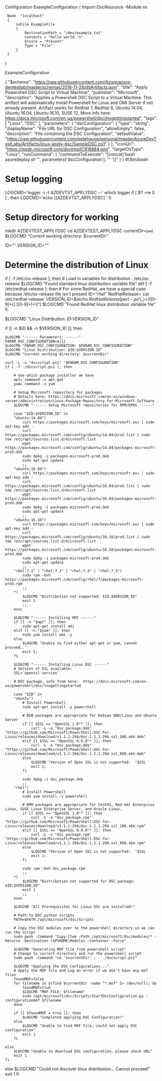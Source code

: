 Configuration ExampleConfiguration
{
     Import-DscResource -Module nx

     Node  "localhost"
     {
         nxFile ExampleFile 
         {
             DestinationPath = "/dev/example.txt"
             Contents = "hello world `n"
             Ensure = "Present"
             Type = "File"
         }
     }
}

ExampleConfiguration

{
    "$schema": "https://raw.githubusercontent.com/Azure/azure-devtestlab/master/schemas/2016-11-28/dtlArtifacts.json",
    "title": "Apply Powershell DSC Script to Virtual Machine",
    "publisher": "Microsoft",
    "description": "Applies a Powershell DSC Script to a Virtual Machine.  This artifact will automatically install Powershell for Linux and OMI Server if not already present.  Artifact works for RedHat 7, RedHat 6, Ubuntu 14.04, Ubuntu 16.04, Ubuntu 16.10, SUSE 12, More info here: https://docs.microsoft.com/en-us/powershell/dsc/lnxgettingstarted",
    "tags": [
        "Linux",
        "DSC"
    ],
    "parameters": {
        "dscConfiguration": {
            "type": "string",
            "displayName": "File URL for DSC Configuration",
            "allowEmpty": false,
            "description": "File containing the DSC Configuration",
            "defaultValue": "https://raw.githubusercontent.com/petehauge/personal/master/AzureDevTestLabs/Artifacts/linux-apply-dsc/SampleDSC.ps1"
        }
    },
    "iconUri": "https://msdn.microsoft.com/dynimg/IC816884.png",
    "targetOsType": "Linux",
    "runCommand": {
        "commandToExecute": "[concat('bash azuredeploy.sh \"', parameters('dscConfiguration'), '\" ')]"
    }
}
#!/bin/bash

# Setup logging
LOGCMD='logger -i -t AZDEVTST_APPLYDSC --'
which logger
if [ $? -ne 0 ] ; then
    LOGCMD='echo [[AZDEVTST_APPLYDSC] '
fi

# Setup directory for working
mkdir AZDEVTEST_APPLYDSC
cd AZDEVTEST_APPLYDSC
currentDir=`pwd`
$LOGCMD "Current working directory: $currentDir"

ID=""
VERSION_ID=""

# Determine the distribution of Linux
if [ -f /etc/os-release ]; then
    # Load in variables for distribution
    . /etc/os-release
    $LOGCMD "Found standard linux distribution variable file"
elif [ -f /etc/redhat-release ]; then
    # For some RedHat, we have a special case because /etc/os-release file isn't present
    ID="rhel"
    RedHatRelease=`cat /etc/redhat-release`
    VERSION_ID=$(echo $RedHatRelease | perl -pe '($_)=/([0-9]+([.][0-9]+)+)/')
    $LOGCMD "Found RedHat linux distribution variable file"
fi

$LOGCMD "Linux Distribution: $ID:$VERSION_ID"

if [[ -n $ID && -n $VERSION_ID ]]; then

    $LOGCMD "------ Parameters: ------"
    PARAM_DSC_CONFIGURATION=${1}
    $LOGCMD "PARAM_DSC_CONFIGURATION: $PARAM_DSC_CONFIGURATION"
    $LOGCMD "Linux Distribution: $ID:$VERSION_ID"
    $LOGCMD "Current working directory: $currentDir"

    curl -L -o "dscscript.ps1" "$PARAM_DSC_CONFIGURATION"
    if [ -f ./dscscript.ps1 ]; then

        # See which package installer we have
        apt=`command -v apt-get`
        yum=`command -v yum`

        # Setup Microsoft repository for packages
        # Details here: https://docs.microsoft.com/en-us/windows-server/administration/Linux-Package-Repository-for-Microsoft-Software
        $LOGCMD "------ Setup Microsoft repositories for RPM/DPKG ------"

        case "$ID:$VERSION_ID" in
        "ubuntu:14.04")
            curl https://packages.microsoft.com/keys/microsoft.asc | sudo apt-key add -
            curl https://packages.microsoft.com/config/ubuntu/14.04/prod.list | sudo tee /etc/apt/sources.list.d/microsoft.list
            wget https://packages.microsoft.com/config/ubuntu/14.04/packages-microsoft-prod.deb
            sudo dpkg -i packages-microsoft-prod.deb
            sudo apt-get update
            ;;
        "ubuntu:16.04")
            curl https://packages.microsoft.com/keys/microsoft.asc | sudo apt-key add -
            curl https://packages.microsoft.com/config/ubuntu/16.04/prod.list | sudo tee /etc/apt/sources.list.d/microsoft.list
            wget https://packages.microsoft.com/config/ubuntu/16.04/packages-microsoft-prod.deb
            sudo dpkg -i packages-microsoft-prod.deb
            sudo apt-get update
            ;;
        "ubuntu:16.10")
            curl https://packages.microsoft.com/keys/microsoft.asc | sudo apt-key add -
            curl https://packages.microsoft.com/config/ubuntu/16.10/prod.list | sudo tee /etc/apt/sources.list.d/microsoft.list
            wget https://packages.microsoft.com/config/ubuntu/16.10/packages-microsoft-prod.deb
            sudo dpkg -i packages-microsoft-prod.deb
            sudo apt-get update
            ;;
        "rhel:7.2" | "rhel:7.3" | "rhel:7.4" | "rhel:7.5")
            sudo rpm -Uvh https://packages.microsoft.com/config/rhel/7/packages-microsoft-prod.rpm
            ;;
        *)
            $LOGCMD "Distribution not supported: $ID:$VERSION_ID"
            exit 1
            ;;
        esac

        $LOGCMD "------ Installing OMI ------"
        if [[ -n "$apt" ]]; then
            sudo apt-get install omi
        elif [[ -n "$yum" ]]; then
            sudo yum install omi -y
        else
            $LOGCMD "Unable to find either apt-get or yum, cannot proceed.."
            exit 1;
        fi

        $LOGCMD "------ Installing Linux DSC ------"
        # Version of SSL available:
        SSL=`openssl version`

        # DSC package, info from here:  https://docs.microsoft.com/en-us/powershell/dsc/lnxgettingstarted

        case "$ID" in
        "ubuntu")
            # Install Powershell
            sudo apt-get install -y powershell

            # DEB packages are appropriate for Debian GNU/Linux and Ubuntu Server
            if [[ $SSL == "OpenSSL 1.0"* ]]; then
                curl -L -o "dsc_package.deb" "https://github.com/Microsoft/PowerShell-DSC-for-Linux/releases/download/v1.1.1-294/dsc-1.1.1-294.ssl_100.x64.deb"
            elif [[ $SSL == "OpenSSL 0.9.8"* ]]; then
                curl -L -o "dsc_package.deb" "https://github.com/Microsoft/PowerShell-DSC-for-Linux/releases/download/v1.1.1-294/dsc-1.1.1-294.ssl_098.x64.deb"
            else
                $LOGCMD "Version of Open SSL is not supported:  "$SSL
                exit 1;
            fi

            sudo dpkg -i dsc_package.deb
            ;;
        "rhel")
            # Install Powershell
            sudo yum install -y powershell

            # RPM packages are appropriate for CentOS, Red Hat Enterprise Linux, SUSE Linux Enterprise Server, and Oracle Linux.
            if [[ $SSL == "OpenSSL 1.0"* ]]; then
                curl -L -o "dsc_package.rpm" "https://github.com/Microsoft/PowerShell-DSC-for-Linux/releases/download/v1.1.1-294/dsc-1.1.1-294.ssl_100.x64.rpm"
            elif [[ $SSL == "OpenSSL 0.9.8"* ]]; then
                curl -L -o "dsc_package.rpm" "https://github.com/Microsoft/PowerShell-DSC-for-Linux/releases/download/v1.1.1-294/dsc-1.1.1-294.ssl_098.x64.rpm"
            else
                $LOGCMD "Version of Open SSL is not supported:  "$SSL
                exit 1;
            fi
            
            sudo rpm -Uvh dsc_package.rpm
            ;;
        *)
            $LOGCMD "Distribution not supported for DSC package: $ID:$VERSION_ID"
            exit 1
            ;;
        esac

        $LOGCMD "All Prerequisites for Linux DSC are installed!"

        # Path to DSC python scripts
        PATH=$PATH:/opt/microsoft/dsc/Scripts

        # Copy the DSC modules over to the powershell directory so we can run the script
        sudo pwsh -Command "Copy-Item -Path /opt/microsoft/dsc/modules/* -Recurse -Destination \$PSHOME\Modules -Container -Force"

        $LOGCMD "Generating MOF file from powershell script"
        # Change to correct directory and run the powershell script
        sudo pwsh -Command "cd '$currentDir' ; . ./dscscript.ps1"

        $LOGCMD "Applying the DSC Configurations..."
        # Apply the MOF file and Log an error if we don't have any mof files
        foundMOF=false
        for filename in $(find $currentDir -name "*.mof" 2> /dev/null); do
            foundMOF=true
            $LOGCMD "MOF FILE: $filename"
            sudo /opt/microsoft/dsc/Scripts/StartDscConfiguration.py -configurationmof $filename
        done

        if [[ $foundMOF = true ]]; then
            $LOGCMD "Completed applying DSC Configuration!"
        else
            $LOGCMD "Unable to find MOF file, could not apply DSC configuration"
            exit 1
        fi

    else
        $LOGCMD "Unable to download DSC configuration, please check URL"
        exit 1
    fi
else
    $LOGCMD "Could not discover linux distribution...  Cannot proceed"
    exit 1
fi
